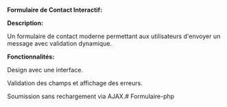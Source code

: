 **Formulaire de Contact Interactif:**


**Description:**

Un formulaire de contact moderne permettant aux utilisateurs d'envoyer un message avec validation dynamique.

**Fonctionnalités:**

Design avec une interface.

Validation des champs et affichage des erreurs.

Soumission sans rechargement via AJAX.﻿# Formulaire-php
